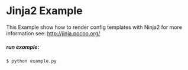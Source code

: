 # Jinja2 Example

This Example show how to render config templates with Ninja2
for more information see: http://jinja.pocoo.org/

##### run example:

    $ python example.py